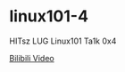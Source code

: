 # linux101-4

HITsz LUG Linux101 Ta1k 0x4

[Bilibili Video](https://www.bilibili.com/video/BV1E8411e7hF)